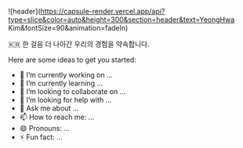 ![header](https://capsule-render.vercel.app/api?type=slice&color=auto&height=300&section=header&text=YeongHwa Kim&fontSize=90&animation=fadeIn)

🇰🇷 한 걸음 더 나아간 우리의 경험을 약속합니다.
<!--
**K-moovie/K-moovie** is a ✨ _special_ ✨ repository because its `README.md` (this file) appears on your GitHub profile. -->

Here are some ideas to get you started:

- 🔭 I’m currently working on ...
- 🌱 I’m currently learning ...
- 👯 I’m looking to collaborate on ...
- 🤔 I’m looking for help with ...
- 💬 Ask me about ...
- 📫 How to reach me: ...
- 😄 Pronouns: ...
- ⚡ Fun fact: ...

